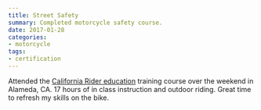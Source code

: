 ```yaml
---
title: Street Safety
summary: Completed motorcycle safety course.
date: 2017-01-28
categories:
- motorcycle
tags:
- certification
---
```


Attended the [California Rider education](http://care2ride.net) training course over the weekend in Alameda, CA. 17 hours of in class instruction and outdoor riding. Great time to refresh my skills on the bike.